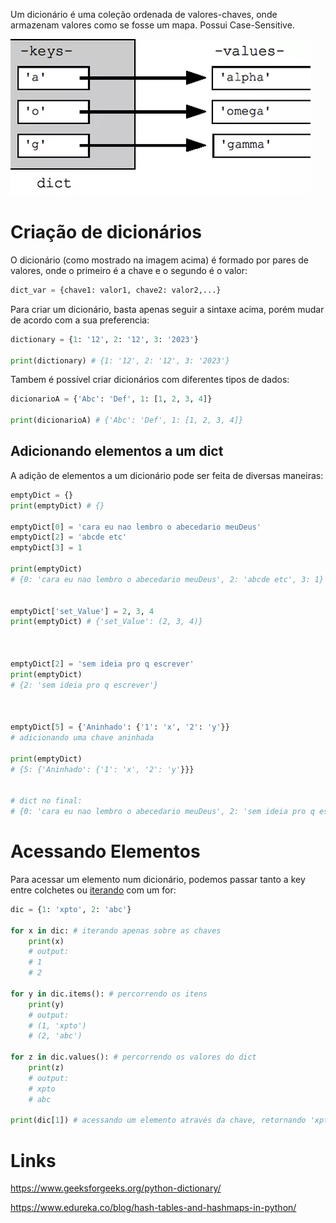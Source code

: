 Um dicionário é uma coleção ordenada de valores-chaves, onde armazenam valores como se fosse um mapa. Possui Case-Sensitive.

![](../../../Images/Python/Dictionary/Pasted%20image%2020231212202458.png)


# Criação de dicionários
O dicionário (como mostrado na imagem acima) é formado por pares de valores, onde o primeiro é a chave e o segundo é o valor:
```python
dict_var = {chave1: valor1, chave2: valor2,...}
```


Para criar um dicionário, basta apenas seguir a sintaxe acima, porém mudar de acordo com a sua preferencia:

```python
dictionary = {1: '12', 2: '12', 3: '2023'}

print(dictionary) # {1: '12', 2: '12', 3: '2023'}
```


Tambem é possível criar dicionários com diferentes tipos de dados:

```python
dicionarioA = {'Abc': 'Def', 1: [1, 2, 3, 4]}

print(dicionarioA) # {'Abc': 'Def', 1: [1, 2, 3, 4]}
```


## Adicionando elementos a um dict

A adição de elementos a um dicionário pode ser feita de diversas maneiras:

```python
emptyDict = {}
print(emptyDict) # {}

emptyDict[0] = 'cara eu nao lembro o abecedario meuDeus'
emptyDict[2] = 'abcde etc'
emptyDict[3] = 1

print(emptyDict)
# {0: 'cara eu nao lembro o abecedario meuDeus', 2: 'abcde etc', 3: 1}


emptyDict['set_Value'] = 2, 3, 4
print(emptyDict) # {'set_Value': (2, 3, 4)}



emptyDict[2] = 'sem ideia pro q escrever'
print(emptyDict)
# {2: 'sem ideia pro q escrever'}



emptyDict[5] = {'Aninhado': {'1': 'x', '2': 'y'}} 
# adicionando uma chave aninhada

print(emptyDict)
# {5: {'Aninhado': {'1': 'x', '2': 'y'}}}


# dict no final:
# {0: 'cara eu nao lembro o abecedario meuDeus', 2: 'sem ideia pro q escrever', 3: 1, 'set_Value': (2, 3, 4), 5: {'Aninhado': {'1': 'x', '2': 'y'}}}

```

# Acessando Elementos
Para acessar um elemento num dicionário, podemos passar tanto a key entre colchetes ou [iterando](Itarables%20and%20Iterators.md) com um for:

```python
dic = {1: 'xpto', 2: 'abc'}

for x in dic: # iterando apenas sobre as chaves
	print(x)
	# output:
	# 1
	# 2

for y in dic.items(): # percorrendo os itens
	print(y)
	# output:
	# (1, 'xpto')
	# (2, 'abc')

for z in dic.values(): # percorrendo os valores do dict
	print(z)
	# output:
	# xpto
	# abc

print(dic[1]) # acessando um elemento através da chave, retornando 'xpto'
```

# Links

https://www.geeksforgeeks.org/python-dictionary/

https://www.edureka.co/blog/hash-tables-and-hashmaps-in-python/